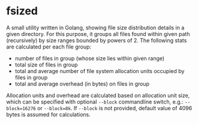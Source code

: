 # fsized

A small utility written in Golang, showing file size distribution details
in a given directory. For this purpose, it groups all files found within
given path (recursively) by size ranges bounded by powers of 2.
The following stats are calculated per each file group:

 - number of files in group (whose size lies within given range)
 - total size of files in group
 - total and average number of file system allocation units occupied
   by files in group
 - total and average overhead (in bytes) on files in group

Allocation units and overhead are calculated based on allocation unit
size, which can be specified with optional `--block` commandline switch,
e.g.: `--block=16276` or `--block=8k`. If `--block` is not provided,
default value of 4096 bytes is assumed for calculations.
